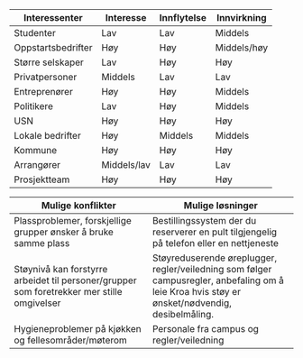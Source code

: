 | Interessenter      | Interesse   | Innflytelse | Innvirkning |
|--------------------|-------------|-------------|-------------|
| Studenter          | Lav         | Lav         | Middels     |
| Oppstartsbedrifter | Høy         | Høy         | Middels/høy |
| Større selskaper   | Lav         | Høy         | Høy         |
| Privatpersoner     | Middels     | Lav         | Lav         |
| Entreprenører      | Høy         | Høy         | Middels     |
| Politikere         | Lav         | Høy         | Middels     |
| USN                | Høy         | Høy         | Høy         |
| Lokale bedrifter   | Høy         | Middels     | Middels     |
| Kommune            | Høy         | Høy         | Høy         |
| Arrangører         | Middels/lav | Lav         | Lav         |
| Prosjektteam       | Høy         | Høy         | Høy         |

| Mulige konflikter                                                                          | Mulige løsninger                                                                                                                                      |
|--------------------------------------------------------------------------------------------|------------------------------------------------------------------------------------------------------------------------------------------------
|  Plassproblemer, forskjellige grupper ønsker å bruke samme plass                           | Bestillingssystem der du reserverer en pult tilgjengelig på telefon eller en nettjeneste                                                       |
| Støynivå kan forstyrre arbeidet til personer/grupper som foretrekker mer stille omgivelser | Støyreduserende øreplugger, regler/veiledning som følger campusregler, anbefaling om å leie Kroa hvis støy er ønsket/nødvendig, desibelmåling. |
| Hygieneproblemer på kjøkken og fellesområder/møterom                                       |  Personale fra campus og regler/veiledning                                                                                                     |
